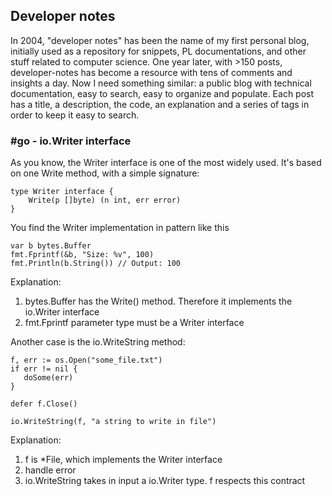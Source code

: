 ## Developer notes

In 2004, "developer notes" has been the name of my first personal blog, initially used as a repository for snippets, PL documentations, and other stuff related to computer science. One year later, with >150 posts, developer-notes has become a resource with tens of comments and insights a day. Now I need something similar: a public blog with technical documentation, easy to search, easy to organize and populate. 
Each post has a title, a description, the code, an explanation and a series of tags in order to keep it easy to search. 


### #go - io.Writer interface

As you know, the Writer interface is one of the most widely used. 
It's based on one Write method, with a simple signature:

```golang
type Writer interface {
    Write(p []byte) (n int, err error)
}
```
You find the Writer implementation in pattern like this

```golang
var b bytes.Buffer
fmt.Fprintf(&b, "Size: %v", 100)
fmt.Println(b.String()) // Output: 100
```
Explanation:
1. bytes.Buffer has the Write() method. Therefore it implements the io.Writer interface
2. fmt.Fprintf parameter type must be a Writer interface

Another case is the io.WriteString method:

```golang
f, err := os.Open("some_file.txt")
if err != nil {
   doSome(err)
}

defer f.Close()

io.WriteString(f, "a string to write in file")
```
Explanation: 
1. f is \*File, which implements the Writer interface
2. handle error
3. io.WriteString takes in input a io.Writer type. f respects this contract 


